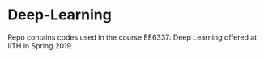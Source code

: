 # Deep-Learning
Repo contains codes used in the course EE6337: Deep Learning offered at IITH in Spring 2019.
